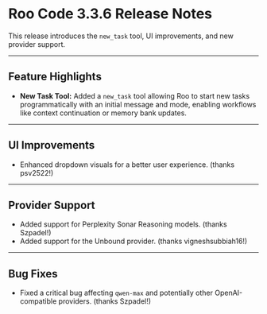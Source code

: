 # Roo Code 3.3.6 Release Notes

This release introduces the `new_task` tool, UI improvements, and new provider support.

---

## Feature Highlights

*   **New Task Tool:** Added a `new_task` tool allowing Roo to start new tasks programmatically with an initial message and mode, enabling workflows like context continuation or memory bank updates.

---

## UI Improvements

*   Enhanced dropdown visuals for a better user experience. (thanks psv2522!)

---

## Provider Support

*   Added support for Perplexity Sonar Reasoning models. (thanks Szpadel!)
*   Added support for the Unbound provider. (thanks vigneshsubbiah16!)

---

## Bug Fixes

*   Fixed a critical bug affecting `qwen-max` and potentially other OpenAI-compatible providers. (thanks Szpadel!)